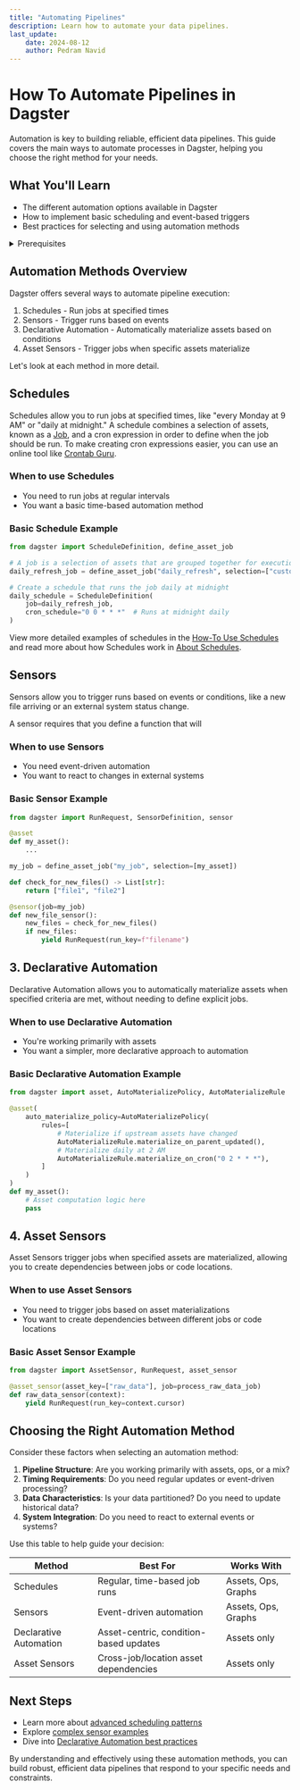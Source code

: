 ```yaml
---
title: "Automating Pipelines"
description: Learn how to automate your data pipelines.
last_update: 
    date: 2024-08-12
    author: Pedram Navid
---
```


# How To Automate Pipelines in Dagster

Automation is key to building reliable, efficient data pipelines. This guide covers the main ways to automate processes in Dagster, helping you choose the right method for your needs.

## What You'll Learn

- The different automation options available in Dagster
- How to implement basic scheduling and event-based triggers  
- Best practices for selecting and using automation methods

<details>
  <summary>Prerequisites</summary>

Before continuing, you should be familiar with:

- [Asset definitions](concepts/assets)
- [Jobs](concepts/jobs)

</details>

## Automation Methods Overview

Dagster offers several ways to automate pipeline execution:

1. Schedules - Run jobs at specified times
2. Sensors - Trigger runs based on events
3. Declarative Automation - Automatically materialize assets based on conditions  
4. Asset Sensors - Trigger jobs when specific assets materialize

Let's look at each method in more detail.

## Schedules 

Schedules allow you to run jobs at specified times, like "every Monday at 9 AM" or "daily at midnight."
A schedule combines a selection of assets, known as a [Job](/concepts/jobs), and a cron expression in order to define when the job should be run.
To make creating cron expressions easier, you can use an online tool like [Crontab Guru](https://crontab.guru/).

### When to use Schedules

- You need to run jobs at regular intervals
- You want a basic time-based automation method

### Basic Schedule Example

```python
from dagster import ScheduleDefinition, define_asset_job

# A job is a selection of assets that are grouped together for execution
daily_refresh_job = define_asset_job("daily_refresh", selection=["customer_data", "sales_report"])

# Create a schedule that runs the job daily at midnight
daily_schedule = ScheduleDefinition(
    job=daily_refresh_job,
    cron_schedule="0 0 * * *"  # Runs at midnight daily
)
```

View more detailed examples of schedules in the [How-To Use Schedules](/guides/automation/schedules) 
and read more about how Schedules work in [About Schedules](/concepts/schedules).

## Sensors

Sensors allow you to trigger runs based on events or conditions, like a new file arriving or an external system status change.

A sensor requires that you define a function that will 

### When to use Sensors

- You need event-driven automation
- You want to react to changes in external systems

### Basic Sensor Example 

```python
from dagster import RunRequest, SensorDefinition, sensor

@asset
def my_asset():
    ...

my_job = define_asset_job("my_job", selection=[my_asset])

def check_for_new_files() -> List[str]:
    return ["file1", "file2"]

@sensor(job=my_job)
def new_file_sensor():
    new_files = check_for_new_files()
    if new_files:
        yield RunRequest(run_key=f"filename")

```

## 3. Declarative Automation

Declarative Automation allows you to automatically materialize assets when specified criteria are met, without needing to define explicit jobs.

### When to use Declarative Automation

- You're working primarily with assets
- You want a simpler, more declarative approach to automation

### Basic Declarative Automation Example

```python
from dagster import asset, AutoMaterializePolicy, AutoMaterializeRule

@asset(
    auto_materialize_policy=AutoMaterializePolicy(
        rules=[
            # Materialize if upstream assets have changed
            AutoMaterializeRule.materialize_on_parent_updated(),
            # Materialize daily at 2 AM
            AutoMaterializeRule.materialize_on_cron("0 2 * * *"),
        ]
    )
)
def my_asset():
    # Asset computation logic here
    pass
```

## 4. Asset Sensors

Asset Sensors trigger jobs when specified assets are materialized, allowing you to create dependencies between jobs or code locations.

### When to use Asset Sensors

- You need to trigger jobs based on asset materializations
- You want to create dependencies between different jobs or code locations

### Basic Asset Sensor Example

```python
from dagster import AssetSensor, RunRequest, asset_sensor

@asset_sensor(asset_key=["raw_data"], job=process_raw_data_job)
def raw_data_sensor(context):
    yield RunRequest(run_key=context.cursor)
```

## Choosing the Right Automation Method

Consider these factors when selecting an automation method:

1. **Pipeline Structure**: Are you working primarily with assets, ops, or a mix?
2. **Timing Requirements**: Do you need regular updates or event-driven processing?
3. **Data Characteristics**: Is your data partitioned? Do you need to update historical data?
4. **System Integration**: Do you need to react to external events or systems?

Use this table to help guide your decision:

| Method | Best For | Works With |
|--------|----------|------------|
| Schedules | Regular, time-based job runs | Assets, Ops, Graphs |
| Sensors | Event-driven automation | Assets, Ops, Graphs |
| Declarative Automation | Asset-centric, condition-based updates | Assets only |
| Asset Sensors | Cross-job/location asset dependencies | Assets only |

## Next Steps

- Learn more about [advanced scheduling patterns](link-to-advanced-scheduling)
- Explore [complex sensor examples](link-to-sensor-examples)
- Dive into [Declarative Automation best practices](link-to-declarative-automation)

By understanding and effectively using these automation methods, you can build robust, efficient data pipelines that respond to your specific needs and constraints.